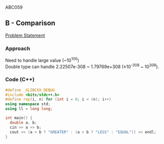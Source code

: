 ABC059

## B - Comparison
[Problem Statement](https://atcoder.jp/contests/abc059/tasks/abc059_b)

### Approach
Need to handle large value (~10<sup>100</sup>)  
Double type can handle 2.22507e-308 ~ 1.79769e+308 (±10<sup>-308</sup> ~ 10<sup>308</sup>).

### Code (C++)
```c++
#define _GLIBCXX_DEBUG
#include <bits/stdc++.h>
#define rep(i, n) for (int i = 0; i < (n); i++)
using namespace std;
using ll = long long;

int main() {
  double a, b;
  cin >> a >> b;
  cout << (a > b ? "GREATER" : (a < b ? "LESS" : "EQUAL")) << endl;
}
```
